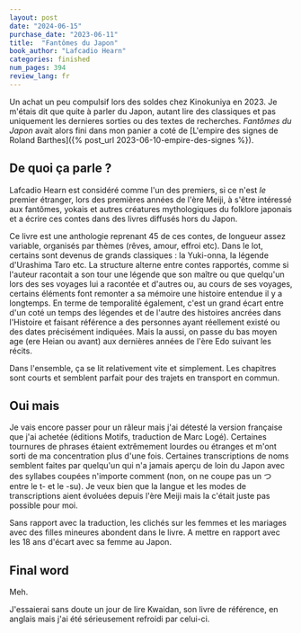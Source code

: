 ```yaml
---
layout: post
date: "2024-06-15"
purchase_date: "2023-06-11"
title:  "Fantômes du Japon"
book_author: "Lafcadio Hearn"
categories: finished
num_pages: 394
review_lang: fr
---
```


Un achat un peu compulsif lors des soldes chez Kinokuniya en 2023. Je m'étais dit que quite à parler du Japon, autant lire des classiques et pas uniquement les dernieres sorties ou des textes de recherches. *Fantômes du Japon* avait alors fini dans mon panier a coté de [L'empire des signes de Roland Barthes]({% post_url 2023-06-10-empire-des-signes %}).

## De quoi ça parle ?

Lafcadio Hearn est considéré comme l'un des premiers, si ce n'est *le* premier étranger, lors des premières années de l'ère Meiji, à s'être intéressé aux fantômes, yokais et autres créatures mythologiques du folklore japonais et a écrire ces contes dans des livres diffusés hors du Japon.

Ce livre est une anthologie reprenant 45 de ces contes, de longueur assez variable, organisés par thèmes (rêves, amour, effroi etc). Dans le lot, certains sont devenus de grands classiques : la Yuki-onna, la légende d'Urashima Taro etc. La structure alterne entre contes rapportés, comme si l'auteur racontait a son tour une légende que son maître ou que quelqu'un lors des ses voyages lui a racontée et d'autres ou, au cours de ses voyages, certains éléments font remonter a sa mémoire une histoire entendue il y a longtemps. En terme de temporalité également, c'est un grand écart entre d'un coté un temps des légendes et de l'autre des histoires ancrées dans l'Histoire et faisant référence a des personnes ayant réellement existé ou des dates précisément indiquées. Mais la aussi, on passe du bas moyen age (ere Heian ou avant) aux dernières années de l'ère Edo suivant les récits.

Dans l'ensemble, ça se lit relativement vite et simplement. Les chapitres sont courts et semblent parfait pour des trajets en transport en commun.

## Oui mais

Je vais encore passer pour un râleur mais j'ai détesté la version française que j'ai achetée (éditions Motifs, traduction de Marc Logé). Certaines tournures de phrases étaient extrêmement lourdes ou étranges et m'ont sorti de ma concentration plus d'une fois. Certaines transcriptions de noms semblent faites par quelqu'un qui n'a jamais aperçu de loin du Japon avec des syllabes coupées n'importe comment (non, on ne coupe pas un つ entre le t- et le -su). Je veux bien que la langue et les modes de transcriptions aient évoluées depuis l'ère Meiji mais la c'était juste pas possible pour moi.

Sans rapport avec la traduction, les clichés sur les femmes et les mariages avec des filles mineures abondent dans le livre. A mettre en rapport avec les 18 ans d'écart avec sa femme au Japon.

## Final word

Meh.

J'essaierai sans doute un jour de lire Kwaidan, son livre de référence, en anglais mais j'ai été sérieusement refroidi par celui-ci.